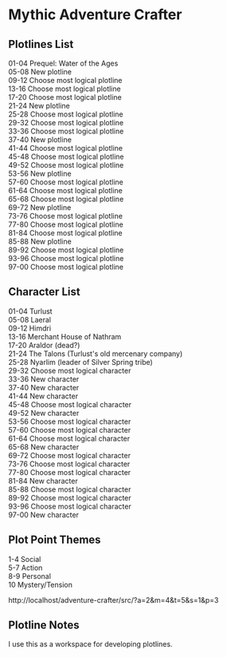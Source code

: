 # Mythic Adventure Crafter

## Plotlines List

01-04	Prequel: Water of the Ages  
05-08	New plotline  
09-12	Choose most logical plotline  
13-16	Choose most logical plotline  
17-20	Choose most logical plotline  
21-24	New plotline  
25-28	Choose most logical plotline  
29-32	Choose most logical plotline  
33-36	Choose most logical plotline  
37-40	New plotline  
41-44	Choose most logical plotline  
45-48	Choose most logical plotline  
49-52	Choose most logical plotline  
53-56	New plotline  
57-60	Choose most logical plotline  
61-64	Choose most logical plotline  
65-68	Choose most logical plotline  
69-72	New plotline  
73-76	Choose most logical plotline  
77-80	Choose most logical plotline  
81-84	Choose most logical plotline  
85-88	New plotline  
89-92	Choose most logical plotline  
93-96	Choose most logical plotline  
97-00	Choose most logical plotline  

## Character List

01-04	Turlust  
05-08	Laeral  
09-12	Himdri  
13-16	Merchant House of Nathram  
17-20	Araldor (dead?)  
21-24	The Talons (Turlust's old mercenary company)  
25-28	Nyarlim (leader of Silver Spring tribe)  
29-32	Choose most logical character  
33-36	New character  
37-40	New character  
41-44	New character  
45-48	Choose most logical character  
49-52	New character  
53-56	Choose most logical character  
57-60	Choose most logical character  
61-64	Choose most logical character  
65-68	New character  
69-72	Choose most logical character  
73-76	Choose most logical character  
77-80	Choose most logical character  
81-84	New character  
85-88	Choose most logical character  
89-92	Choose most logical character  
93-96	Choose most logical character  
97-00	New character  

## Plot Point Themes

1-4	Social  
5-7	Action  
8-9	Personal  
10	Mystery/Tension  

http://localhost/adventure-crafter/src/?a=2&m=4&t=5&s=1&p=3

## Plotline Notes

I use this as a workspace for developing plotlines.

